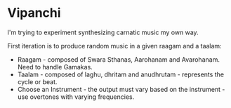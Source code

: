 # Vipanchi

I'm trying to experiment synthesizing carnatic music my own way.

First iteration is to produce random music in a given raagam and a taalam:

- Raagam - composed of Swara Sthanas, Aarohanam and Avarohanam. Need to handle Gamakas.
- Taalam - composed of laghu, dhritam and anudhrutam - represents the cycle or beat.
- Choose an Instrument - the output must vary based on the instrument - use overtones with varying frequencies.
